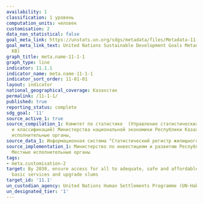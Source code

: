 ```yaml
---
availability: 1
classification: 1 уровень
computation_units: человек
customisation: 2
data_non_statistical: false
goal_meta_link: https://unstats.un.org/sdgs/metadata/files/Metadata-11-01-01.pdf
goal_meta_link_text: United Nations Sustainable Development Goals Metadata (PDF 93.1
  KB)
graph_title: meta.name-11-1-1
graph_type: line
indicator: 11.1.1
indicator_name: meta.name-11-1-1
indicator_sort_order: 11-01-01
layout: indicator
national_geographical_coverage: Казахстан
permalink: /11-1-1/
published: true
reporting_status: complete
sdg_goal: '11'
source_active_1: true
source_compilation_1: Комитет по статистике  (Управление статистических регистров
  и классификаций) Министерства национальной экономики Республики Казахстан, Местные
  исполнительные органы,
source_data_1: Информационная система "Статистический регистр жилищного фонда"
source_implementation_1: Министерство по инвестициям и развитию Республики Казахстан,
  Местные исполнительные органы
tags:
- meta.customisation-2
target: By 2030, ensure access for all to adequate, safe and affordable housing and
  basic services and upgrade slums
target_id: '11.1'
un_custodian_agency: United Nations Human Settlements Programme (UN-Habitat)
un_designated_tier: '1'
---
```

